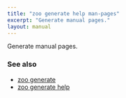 ```yaml
---
title: "zoo generate help man-pages"
excerpt: "Generate manual pages."
layout: manual
---
```


Generate manual pages.

### See also

* [zoo generate](./zoo_generate)
* [zoo generate help](./zoo_generate_help)